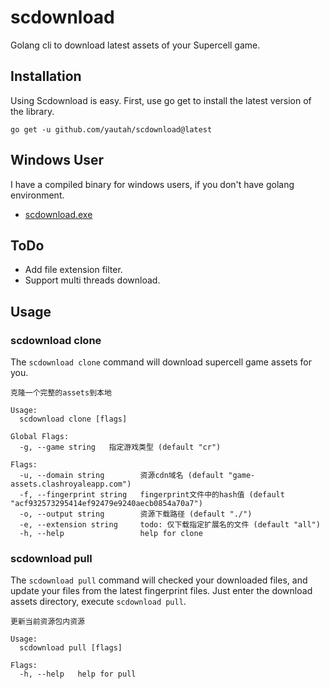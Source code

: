 # scdownload

Golang cli to download latest assets of your Supercell game.

## Installation
Using Scdownload is easy. First, use go get to install the latest version of the library.
```console
go get -u github.com/yautah/scdownload@latest
```

## Windows User
I have a compiled binary for windows users, if you don't have golang environment.
- [scdownload.exe](https://www.aliyundrive.com/s/NYTL8AsnHr9)

## ToDo
- Add file extension filter.
- Support multi threads download.

## Usage
### scdownload clone
The `scdownload clone` command will download supercell game assets for you.
```console
克隆一个完整的assets到本地

Usage:
  scdownload clone [flags]

Global Flags:
  -g, --game string   指定游戏类型 (default "cr")

Flags:
  -u, --domain string        资源cdn域名 (default "game-assets.clashroyaleapp.com")
  -f, --fingerprint string   fingerprint文件中的hash值 (default "acf932573295414ef92479e9240aecb0854a70a7")
  -o, --output string        资源下载路径 (default "./")
  -e, --extension string     todo: 仅下载指定扩展名的文件 (default "all")
  -h, --help                 help for clone

```

### scdownload pull
The `scdownload pull` command will checked your downloaded files, and update your files from the latest fingerprint files.
Just enter the download assets directory, execute `scdownload pull`.
```console
更新当前资源包内资源

Usage:
  scdownload pull [flags]

Flags:
  -h, --help   help for pull
```
